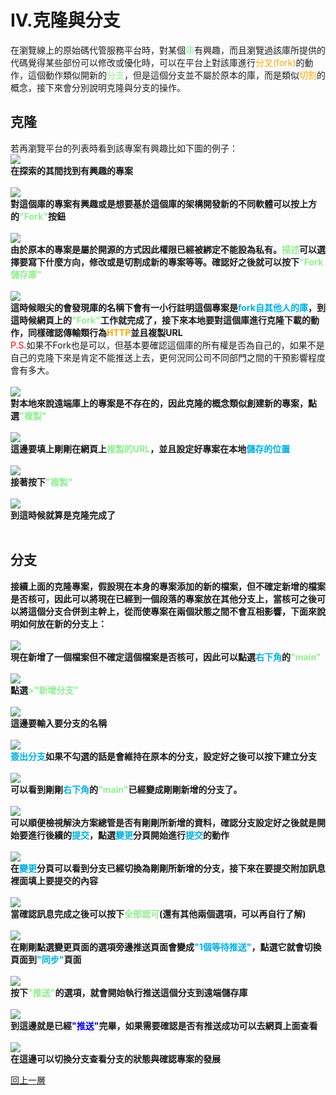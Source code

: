 # IV.克隆與分支
在瀏覽線上的原始碼代管服務平台時，對某個<font color=lightgreen>庫</font>有興趣，而且瀏覽過該庫所提供的代碼覺得某些部份可以修改或優化時，可以在平台上對該庫進行<font color=orange>分叉(fork)</font>的動作，這個動作類似開新的<font color=lightgreen>分支</font>，但是這個分支並不屬於原本的庫，而是類似<font color=orange>切割</font>的概念，接下來會分別說明克隆與分支的操作。
## 克隆
若再瀏覽平台的列表時看到該專案有興趣比如下圖的例子：<br>
![](./CloneAndBranch01.png)<br>
**在探索的其間找到有興趣的專案**<br><br>
![](./CloneAndBranch02.png)<br>
**對這個庫的專案有興趣或是想要基於這個庫的架構開發新的不同軟體可以按上方的<font color=lightgreen>"Fork"</font>按鈕**<br><br>
![](./CloneAndBranch03.png)<br>
**由於原本的專案是屬於開源的方式因此權限已經被綁定不能設為私有。<font color=lightgreen>描述</font>可以選擇要寫下什麼方向，修改或是切割成新的專案等等。確認好之後就可以按下<font color=lightgreen>"Fork儲存庫"</font>**<br><br>
![](./CloneAndBranch04.png)<br>
**這時候眼尖的會發現庫的名稱下會有一小行註明這個專案是<font color=lighblue>fork自其他人的庫</font>，到這時候網頁上的<font color=lightgreen>"Fork"</font>工作就完成了，接下來本地要對這個庫進行克隆下載的動作，同樣確認傳輸類行為<font color=orange>HTTP</font>並且複製URL**<br>
<font color=red>P.S.</font>如果不Fork也是可以，但基本要確認這個庫的所有權是否為自己的，如果不是自己的克隆下來是肯定不能推送上去，更何況同公司不同部門之間的干預影響程度會有多大。<br><br>
![](./CloneAndBranch05.png)<br>
**對本地來說遠端庫上的專案是不存在的，因此克隆的概念類似創建新的專案，點選<font color=lightgreen>"複製"</font>**<br><br>
![](./CloneAndBranch06.png)<br>
**這邊要填上剛剛在網頁上<font color=lightgreen>複製的URL</font>，並且設定好專案在本地<font color=lighblue>儲存的位置</font>**<br><br>
![](./CloneAndBranch07.png)<br>
**接著按下<font color=lightgreen>"複製"</font>**<br><br>
![](./CloneAndBranch08.png)<br>
**到這時候就算是克隆完成了**<br><br>

## 分支
**接續上面的克隆專案，假設現在本身的專案添加的新的檔案，但不確定新增的檔案是否核可，因此可以將現在已經到一個段落的專案放在其他分支上，當核可之後可以將這個分支合併到主幹上，從而使專案在兩個狀態之間不會互相影響，下面來說明如何放在新的分支上：**<br><br>
![](./CloneAndBranch09.png)<br>
**現在新增了一個檔案但不確定這個檔案是否核可，因此可以點選<font color=lighblue>右下角</font>的<font color=lightgreen>"main"</font>**<br><br>
![](./CloneAndBranch10.png)<br>
**點選<font color=lightgreen>>"新增分支"</font>**<br><br>
![](./CloneAndBranch11.png)<br>
**這邊要輸入要分支的名稱**<br><br>
![](./CloneAndBranch12.png)<br>
**<font color=lighblue>簽出分支</font>如果不勾選的話是會維持在原本的分支，設定好之後可以按下建立分支**<br><br>
![](./CloneAndBranch13.png)<br>
**可以看到剛剛<font color=lighblue>右下角</font>的<font color=lightgreen>"main"</font>已經變成剛剛新增的分支了。**<br><br>
![](./CloneAndBranch14.png)<br>
**可以順便檢視解決方案總管是否有剛剛所新增的資料，確認分支設定好之後就是開始要進行後續的<font color=lighblue>提交</font>，點選<font color=lighblue>變更</font>分頁開始進行<font color=lighblue>提交</font>的動作**<br><br>
![](./CloneAndBranch15.png)<br>
**在<font color=lighblue>變更</font>分頁可以看到分支已經切換為剛剛所新增的分支，接下來在要提交附加訊息裡面填上要提交的內容**<br><br>
![](./CloneAndBranch16.png)<br>
**當確認訊息完成之後可以按下<font color=lightgreen>全部認可</font>(還有其他兩個選項，可以再自行了解)**<br><br>
![](./CloneAndBranch17.png)<br>
**在剛剛點選變更頁面的選項旁邊推送頁面會變成<font color=lighblue>"1個等待推送"</font>，點選它就會切換頁面到<font color=lighblue>"同步"</font>頁面**<br><br>
![](./CloneAndBranch18.png)<br>
**按下<font color=lightgreen>"推送"</font>的選項，就會開始執行推送這個分支到遠端儲存庫**<br><br>
![](./CloneAndBranch19.png)<br>
**到這邊就是已經<font color=lighgreen>"推送"</font>完畢，如果需要確認是否有推送成功可以去網頁上面查看**<br><br>
![](./CloneAndBranch20.png)<br>
**在這邊可以切換分支查看分支的狀態與確認專案的發展**

[回上一層](../README.md)